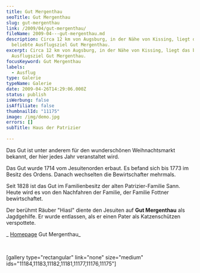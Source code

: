 ```yaml
---
title: Gut Mergenthau
seoTitle: Gut Mergenthau
slug: gut-mergenthau
link: /2009/04/gut-mergenthau/
fileName: 2009-04---gut-mergenthau.md
description: Circa 12 km von Augsburg, in der Nähe von Kissing, liegt das
  beliebte Ausflugsziel Gut Mergenthau.
excerpt: Circa 12 km von Augsburg, in der Nähe von Kissing, liegt das beliebte
  Ausflugsziel Gut Mergenthau.
focusKeyword: Gut Mergenthau
labels:
  - Ausflug
type: Galerie
typeName: Galerie
date: 2009-04-26T14:29:06.000Z
status: publish
isWerbung: false
isAffiliate: false
thumbnailId: "11175"
image: /img/demo.jpg
errors: []
subTitle: Haus der Patrizier
  
---
```


Das Gut ist unter anderem für den wunderschönen Weihnachtsmarkt bekannt, der
hier jedes Jahr veranstaltet wird.

Das Gut wurde 1714 vom Jesuitenorden erbaut. Es befand sich bis 1773 im Besitz
des Ordens. Danach wechselten die Bewirtschafter mehrmals.

Seit 1828 ist das Gut im Familienbesitz der alten Patrizier-Familie Sann. Heute
wird es von den Nachfahren der Familie, der Familie Fottner bewirtschaftet.

Der berühmt Räuber "Hiasl" diente den Jesuiten auf **Gut Mergenthau** als
Jagdgehilfe. Er wurde entlassen, als er einen Pater als Katzenschützen
verspottete.

_ [Homepage](http://www.gut-mergenthau.de/) Gut Mergenthau_

&nbsp;

[gallery type="rectangular" link="none" size="medium"
ids="11184,11183,11182,11181,11177,11176,11175"]

  